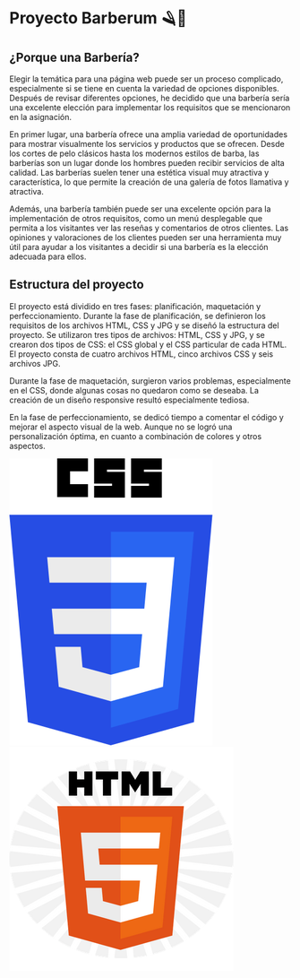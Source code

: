# Proyecto Barberum 🪒💈
## ¿Porque una Barbería?

Elegir la temática para una página web puede ser un proceso complicado, especialmente si se tiene en cuenta la variedad de opciones disponibles. Después de revisar diferentes opciones, he decidido que una barbería sería una excelente elección para implementar los requisitos que se mencionaron en la asignación.

En primer lugar, una barbería ofrece una amplia variedad de oportunidades para mostrar visualmente los servicios y productos que se ofrecen. Desde los cortes de pelo clásicos hasta los modernos estilos de barba, las barberías son un lugar donde los hombres pueden recibir servicios de alta calidad. Las barberías suelen tener una estética visual muy atractiva y característica, lo que permite la creación de una galería de fotos llamativa y atractiva.

Además, una barbería también puede ser una excelente opción para la implementación de otros requisitos, como un menú desplegable que permita a los visitantes ver las reseñas y comentarios de otros clientes. Las opiniones y valoraciones de los clientes pueden ser una herramienta muy útil para ayudar a los visitantes a decidir si una barbería es la elección adecuada para ellos.


## Estructura del proyecto
El proyecto está dividido en tres fases: planificación, maquetación y perfeccionamiento. Durante la fase de planificación, se definieron los requisitos de los archivos HTML, CSS y JPG y se diseñó la estructura del proyecto. Se utilizaron tres tipos de archivos: HTML, CSS y JPG, y se crearon dos tipos de CSS: el CSS global y el CSS particular de cada HTML. El proyecto consta de cuatro archivos HTML, cinco archivos CSS y seis archivos JPG.

Durante la fase de maquetación, surgieron varios problemas, especialmente en el CSS, donde algunas cosas no quedaron como se deseaba. La creación de un diseño responsive resultó especialmente tediosa.

En la fase de perfeccionamiento, se dedicó tiempo a comentar el código y mejorar el aspecto visual de la web. Aunque no se logró una personalización óptima, en cuanto a combinación de colores y otros aspectos.

![HTML-CSS](https://github.com/Jooseruu/Barberum/blob/main/img/CSS.png)  
![HTML-CSS](https://github.com/Jooseruu/Barberum/blob/main/img/html.png) 




